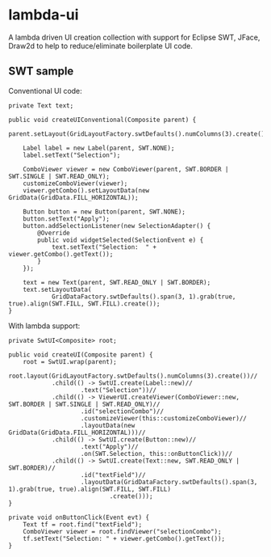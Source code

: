 # lambda-ui
A lambda driven UI creation collection with support for Eclipse SWT, JFace, Draw2d to help to reduce/eliminate boilerplate UI code.

## SWT sample

Conventional UI code:

	private Text text;

	public void createUIConventional(Composite parent) {
		parent.setLayout(GridLayoutFactory.swtDefaults().numColumns(3).create());

		Label label = new Label(parent, SWT.NONE);
		label.setText("Selection");

		ComboViewer viewer = new ComboViewer(parent, SWT.BORDER | SWT.SINGLE | SWT.READ_ONLY);
		customizeComboViewer(viewer);
		viewer.getCombo().setLayoutData(new GridData(GridData.FILL_HORIZONTAL));

		Button button = new Button(parent, SWT.NONE);
		button.setText("Apply");
		button.addSelectionListener(new SelectionAdapter() {
			@Override
			public void widgetSelected(SelectionEvent e) {
				text.setText("Selection:  " + viewer.getCombo().getText());
			}
		});

		text = new Text(parent, SWT.READ_ONLY | SWT.BORDER);
		text.setLayoutData(
				GridDataFactory.swtDefaults().span(3, 1).grab(true, true).align(SWT.FILL, SWT.FILL).create());
	}
	
With lambda support:

	private SwtUI<Composite> root;

	public void createUI(Composite parent) {
		root = SwtUI.wrap(parent);
		root.layout(GridLayoutFactory.swtDefaults().numColumns(3).create())//
				.child(() -> SwtUI.create(Label::new)//
						.text("Selection"))//
				.child(() -> ViewerUI.createViewer(ComboViewer::new, SWT.BORDER | SWT.SINGLE | SWT.READ_ONLY)//
						.id("selectionCombo")//
						.customizeViewer(this::customizeComboViewer)//
						.layoutData(new GridData(GridData.FILL_HORIZONTAL)))//
				.child(() -> SwtUI.create(Button::new)//
						.text("Apply")//
						.on(SWT.Selection, this::onButtonClick))//
				.child(() -> SwtUI.create(Text::new, SWT.READ_ONLY | SWT.BORDER)//
						.id("textField")//
						.layoutData(GridDataFactory.swtDefaults().span(3, 1).grab(true, true).align(SWT.FILL, SWT.FILL)
								.create()));
	}

	private void onButtonClick(Event evt) {
		Text tf = root.find("textField");
		ComboViewer viewer = root.findViewer("selectionCombo");
		tf.setText("Selection: " + viewer.getCombo().getText());
	}